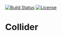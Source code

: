 [![Build Status](http://img.shields.io/travis/rschmitt/collider.svg)](https://travis-ci.org/rschmitt/collider)
[![License](https://img.shields.io/github/license/rschmitt/collider.svg)](https://creativecommons.org/about/cc0)

# Collider

